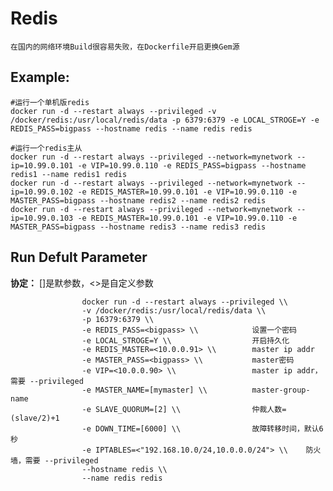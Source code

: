 Redis
===

    在国内的网络环境Build很容易失败，在Dockerfile开启更换Gem源

## Example:

    #运行一个单机版redis
    docker run -d --restart always --privileged -v /docker/redis:/usr/local/redis/data -p 6379:6379 -e LOCAL_STROGE=Y -e REDIS_PASS=bigpass --hostname redis --name redis redis

    #运行一个redis主从
    docker run -d --restart always --privileged --network=mynetwork --ip=10.99.0.101 -e VIP=10.99.0.110 -e REDIS_PASS=bigpass --hostname redis1 --name redis1 redis
    docker run -d --restart always --privileged --network=mynetwork --ip=10.99.0.102 -e REDIS_MASTER=10.99.0.101 -e VIP=10.99.0.110 -e MASTER_PASS=bigpass --hostname redis2 --name redis2 redis 
    docker run -d --restart always --privileged --network=mynetwork --ip=10.99.0.103 -e REDIS_MASTER=10.99.0.101 -e VIP=10.99.0.110 -e MASTER_PASS=bigpass --hostname redis3 --name redis3 redis

## Run Defult Parameter
**协定：** []是默参数，<>是自定义参数

					docker run -d --restart always --privileged \\
					-v /docker/redis:/usr/local/redis/data \\
					-p 16379:6379 \\
					-e REDIS_PASS=<bigpass> \\            设置一个密码
					-e LOCAL_STROGE=Y \\                  开启持久化
					-e REDIS_MASTER=<10.0.0.91> \\        master ip addr
					-e MASTER_PASS=<bigpass> \\           master密码
					-e VIP=<10.0.0.90> \\                 master ip addr，需要 --privileged
					-e MASTER_NAME=[mymaster] \\          master-group-name
					-e SLAVE_QUORUM=[2] \\                仲裁人数=(slave/2)+1
					-e DOWN_TIME=[6000] \\                故障转移时间，默认6秒
					-e IPTABLES=<"192.168.10.0/24,10.0.0.0/24"> \\    防火墙，需要 --privileged
					--hostname redis \\
					--name redis redis
